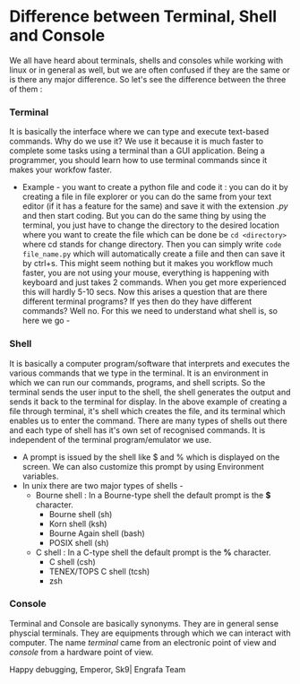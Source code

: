 # Difference between Terminal, Shell and Console
We all have heard about terminals, shells and consoles while working with linux or in general as well, but we are often confused if they are the same or is there any major difference. So let's see the difference between the three of them :
### Terminal
It is basically the interface where we can type and execute text-based commands. Why do we use it? We use it because it is much faster to complete some tasks using a terminal than a GUI application. Being a programmer, you should learn how to use terminal commands since it makes your workfow faster. 
- Example - you want to create a python file and code it : you can do it by creating a file in file explorer or you can do the same from your text editor (if it has a feature for the same) and save it with the extension *.py* and then start coding. 
But you can do the same thing by using the terminal, you just have to change the directory to the desired location where you want to create the file which can be done be `cd <directory>` where cd stands for change directory. Then you can simply write `code file_name.py` which will automatically create a fiile and then can save it by ctrl+s. This might seem nothing but it makes you workflow much faster, you are not using your mouse, everything is happening with keyboard and just takes 2 commands. When you get more experienced this will hardly 5-10 secs. Now this arises a question that are there different terminal programs? If yes then do they have different commands? Well no. For this we need to understand what shell is, so here we go - 

### Shell
It is basically a computer program/software that interprets and executes the various commands that we type in the terminal. It is an environment in which we can run our commands, programs, and shell scripts. So the terminal sends the user input to the shell, the shell generates the output and sends it back to the terminal for display. In the above example of creating a file through terminal, it's shell which creates the file, and its terminal which enables us to enter the command. There are many types of shells out there and each type of shell has it's own set of recognised commands. It is independent of the terminal program/emulator we use.
- A prompt is issued by the shell like $ and %  which is displayed on the screen. We can also customize this prompt by using Environment variables. 
- In unix there are two major types of shells -
	- Bourne shell : In a Bourne-type shell the default prompt is the **$** character.
		- Bourne shell (sh)
		- Korn shell (ksh)
		- Bourne Again shell (bash)
		- POSIX shell (sh)
	- C shell : In a C-type shell the default prompt is the **%** character.
		- C shell (csh)
		- TENEX/TOPS C shell (tcsh)
		- zsh

### Console
Terminal and Console are basically synonyms. They are in general sense physcial terminals. They are equipments through which we can interact with computer. The name *terminal* came from an electronic point of view and *console* from a hardware point of view. 

Happy debugging,
Emperor, Sk9| Engrafa Team
